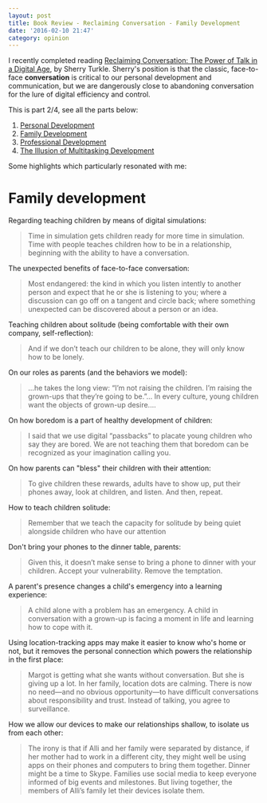 ```yaml
---
layout: post
title: Book Review - Reclaiming Conversation - Family Development
date: '2016-02-10 21:47'
category: opinion
---
```


I recently completed reading [Reclaiming Conversation: The Power of Talk in a Digital Age](http://www.amazon.com/dp/B00SI0B6PC/ref=r_soa_w_d), by Sherry Turkle. Sherry's position is that the classic, face-to-face **conversation** is critical to our personal development and communication, but we are dangerously close to abandoning conversation for the lure of digital efficiency and control.

This is part 2/4, see all the parts below:

1. [Personal Development](/opinion/book-review-reclaiming-conversation-personal-development/)
2. [Family Development](/opinion/book-review-reclaiming-conversation-family-development/)
3. [Professional Development](/opinion/book-review-reclaiming-conversation-professional-development/)
4. [The Illusion of Multitasking Development](/opinion/book-review-reclaiming-conversation-illusion-of-multitasking/)

Some highlights which particularly resonated with me:

# Family development
Regarding teaching children by means of digital simulations:

> Time in simulation gets children ready for more time in simulation. Time with people teaches children how to be in a relationship, beginning with the ability to have a conversation.

The unexpected benefits of face-to-face conversation:

> Most endangered: the kind in which you listen intently to another person and expect that he or she is listening to you; where a discussion can go off on a tangent and circle back; where something unexpected can be discovered about a person or an idea.

Teaching children about solitude (being comfortable with their own company, self-reflection):

> And if we don’t teach our children to be alone, they will only know how to be lonely.

On our roles as parents (and the behaviors we model):

> ...he takes the long view: “I’m not raising the children. I’m raising the grown-ups that they’re going to be.”... In every culture, young children want the objects of grown-up desire....

On how boredom is a part of healthy development of children:

> I said that we use digital “passbacks” to placate young children who say they are bored. We are not teaching them that boredom can be recognized as your imagination calling you.

On how parents can "bless" their children with their attention:

> To give children these rewards, adults have to show up, put their phones away, look at children, and listen. And then, repeat.

How to teach children solitude:

> Remember that we teach the capacity for solitude by being quiet alongside children who have our attention

Don't bring your phones to the dinner table, parents:

> Given this, it doesn’t make sense to bring a phone to dinner with your children. Accept your vulnerability. Remove the temptation.

A parent's presence changes a child's emergency into a learning experience:

> A child alone with a problem has an emergency. A child in conversation with a grown-up is facing a moment in life and learning how to cope with it.

Using location-tracking apps may make it easier to know who's home or not, but it removes the personal connection which powers the relationship in the first place:

> Margot is getting what she wants without conversation. But she is giving up a lot. In her family, location dots are calming. There is now no need—and no obvious opportunity—to have difficult conversations about responsibility and trust. Instead of talking, you agree to surveillance.

How we allow our devices to make our relationships shallow, to isolate us from each other:

> The irony is that if Alli and her family were separated by distance, if her mother had to work in a different city, they might well be using apps on their phones and computers to bring them together. Dinner might be a time to Skype. Families use social media to keep everyone informed of big events and milestones. But living together, the members of Alli’s family let their devices isolate them.
